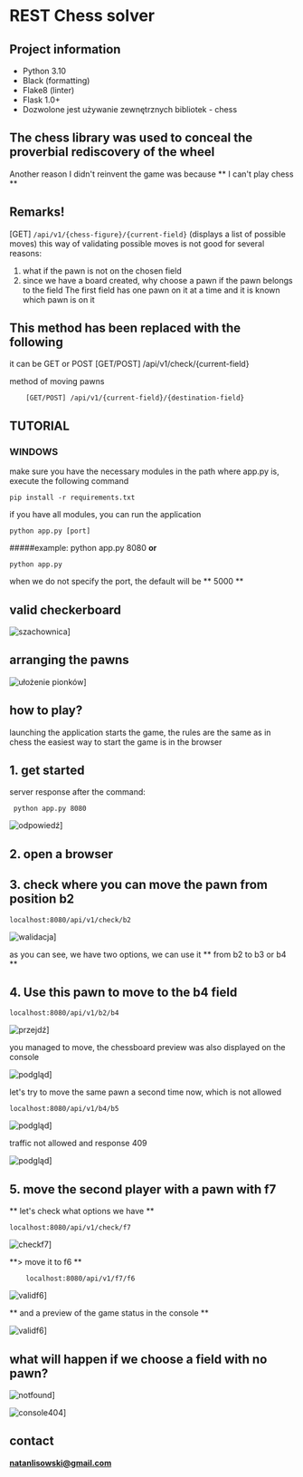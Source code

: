 # REST Chess solver

## Project information

* Python 3.10
* Black (formatting)
* Flake8 (linter)
* Flask 1.0+
* Dozwolone jest używanie zewnętrznych bibliotek - chess

## The chess library was used to conceal the proverbial rediscovery of the wheel

Another reason I didn't reinvent the game was because ** I can't play chess **

## Remarks!


[GET] `/api/v1/{chess-figure}/{current-field}` (displays a list of possible moves)
this way of validating possible moves is not good for several reasons:

1. what if the pawn is not on the chosen field
1. since we have a board created, why choose a pawn if the pawn belongs to the field
The first field has one pawn on it at a time and it is known which pawn is on it

## This method has been replaced with the following

it can be GET or POST
        [GET/POST] /api/v1/check/{current-field}

method of moving pawns

        [GET/POST] /api/v1/{current-field}/{destination-field}


## TUTORIAL

### WINDOWS

make sure you have the necessary modules
in the path where app.py is, execute the following command

    pip install -r requirements.txt
if you have all modules, you can run the application

    python app.py [port]
#####example:
    python app.py 8080
**or**
    
    python app.py

when we do not specify the port, the default will be ** 5000 **

## valid checkerboard

![szachownica](./img/szachownica.jpg)]

## arranging the pawns

![ułożenie pionków](./img/szachownica2.JPG)]

## how to play?

launching the application starts the game, the rules are the same as in chess
the easiest way to start the game is in the browser

## 1. get started

server response after the command:

     python app.py 8080
![odpowiedź](./img/startresponse.JPG)]

## 2. open a browser

## 3. check where you can move the pawn from position b2

    localhost:8080/api/v1/check/b2

![walidacja](./img/avaliablemoves.JPG)]

as you can see, we have two options, we can use it ** from b2 to b3 or b4 **

## 4. Use this pawn to move to the b4 field

    localhost:8080/api/v1/b2/b4

![przejdź](./img/move.JPG)]

you managed to move, the chessboard preview was also displayed on the console

![podgląd](./img/konsola_odp.JPG)]

let's try to move the same pawn a second time now, which is not allowed

    localhost:8080/api/v1/b4/b5

![podgląd](./img/conflict.JPG)]

traffic not allowed and response 409

![podgląd](./img/illegalmove.JPG)]

## 5. move the second player with a pawn with f7

** let's check what options we have **
    
    localhost:8080/api/v1/check/f7

![checkf7](./img/odpf7.JPG)]

**> move it to f6 **

        localhost:8080/api/v1/f7/f6

![validf6](./img/validf6.JPG)]

** and a preview of the game status in the console **

![validf6](./img/valid_movef6.JPG)]

## what will happen if we choose a field with no pawn?

![notfound](./img/notfound.JPG)]

![console404](./img/console404.JPG)]


## contact
**natanlisowski@gmail.com**
